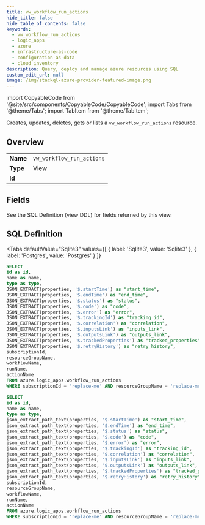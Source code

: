 ```yaml
--- 
title: vw_workflow_run_actions
hide_title: false
hide_table_of_contents: false
keywords:
  - vw_workflow_run_actions
  - logic_apps
  - azure
  - infrastructure-as-code
  - configuration-as-data
  - cloud inventory
description: Query, deploy and manage azure resources using SQL
custom_edit_url: null
image: /img/stackql-azure-provider-featured-image.png
---
```


import CopyableCode from '@site/src/components/CopyableCode/CopyableCode';
import Tabs from '@theme/Tabs';
import TabItem from '@theme/TabItem';

Creates, updates, deletes, gets or lists a <code>vw_workflow_run_actions</code> resource.

## Overview
<table><tbody>
<tr><td><b>Name</b></td><td><code>vw_workflow_run_actions</code></td></tr>
<tr><td><b>Type</b></td><td>View</td></tr>
<tr><td><b>Id</b></td><td><CopyableCode code="azure.logic_apps.vw_workflow_run_actions" /></td></tr>
</tbody></table>

## Fields

See the SQL Definition (view DDL) for fields returned by this view.

## SQL Definition

<Tabs
defaultValue="Sqlite3"
values={[
{ label: 'Sqlite3', value: 'Sqlite3' },
{ label: 'Postgres', value: 'Postgres' }
]}
>
<TabItem value="Sqlite3">

```sql
SELECT
id as id,
name as name,
type as type,
JSON_EXTRACT(properties, '$.startTime') as "start_time",
JSON_EXTRACT(properties, '$.endTime') as "end_time",
JSON_EXTRACT(properties, '$.status') as "status",
JSON_EXTRACT(properties, '$.code') as "code",
JSON_EXTRACT(properties, '$.error') as "error",
JSON_EXTRACT(properties, '$.trackingId') as "tracking_id",
JSON_EXTRACT(properties, '$.correlation') as "correlation",
JSON_EXTRACT(properties, '$.inputsLink') as "inputs_link",
JSON_EXTRACT(properties, '$.outputsLink') as "outputs_link",
JSON_EXTRACT(properties, '$.trackedProperties') as "tracked_properties",
JSON_EXTRACT(properties, '$.retryHistory') as "retry_history",
subscriptionId,
resourceGroupName,
workflowName,
runName,
actionName
FROM azure.logic_apps.workflow_run_actions
WHERE subscriptionId = 'replace-me' AND resourceGroupName = 'replace-me' AND workflowName = 'replace-me' AND runName = 'replace-me';
```

</TabItem>
<TabItem value="Postgres">

```sql
SELECT
id as id,
name as name,
type as type,
json_extract_path_text(properties, '$.startTime') as "start_time",
json_extract_path_text(properties, '$.endTime') as "end_time",
json_extract_path_text(properties, '$.status') as "status",
json_extract_path_text(properties, '$.code') as "code",
json_extract_path_text(properties, '$.error') as "error",
json_extract_path_text(properties, '$.trackingId') as "tracking_id",
json_extract_path_text(properties, '$.correlation') as "correlation",
json_extract_path_text(properties, '$.inputsLink') as "inputs_link",
json_extract_path_text(properties, '$.outputsLink') as "outputs_link",
json_extract_path_text(properties, '$.trackedProperties') as "tracked_properties",
json_extract_path_text(properties, '$.retryHistory') as "retry_history",
subscriptionId,
resourceGroupName,
workflowName,
runName,
actionName
FROM azure.logic_apps.workflow_run_actions
WHERE subscriptionId = 'replace-me' AND resourceGroupName = 'replace-me' AND workflowName = 'replace-me' AND runName = 'replace-me';
```

</TabItem>
</Tabs>
